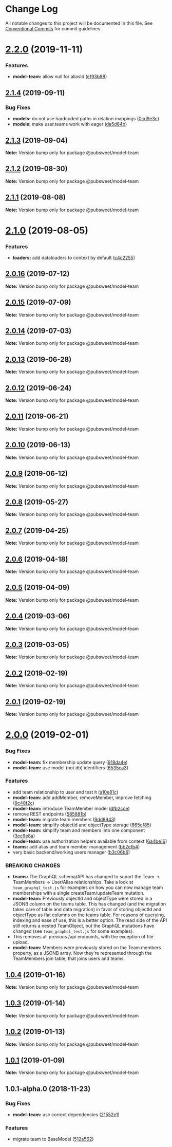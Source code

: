 # Change Log

All notable changes to this project will be documented in this file.
See [Conventional Commits](https://conventionalcommits.org) for commit guidelines.

# [2.2.0](https://gitlab.coko.foundation/pubsweet/pubsweet/compare/@pubsweet/model-team@2.1.4...@pubsweet/model-team@2.2.0) (2019-11-11)


### Features

* **model-team:** allow null for aliasId ([ef93b88](https://gitlab.coko.foundation/pubsweet/pubsweet/commit/ef93b8825312991aac3451d208f5165ba6ce467e))





## [2.1.4](https://gitlab.coko.foundation/pubsweet/pubsweet/compare/@pubsweet/model-team@2.1.3...@pubsweet/model-team@2.1.4) (2019-09-11)


### Bug Fixes

* **models:** do not use hardcoded paths in relation mappings ([0cd9e3c](https://gitlab.coko.foundation/pubsweet/pubsweet/commit/0cd9e3c))
* **models:** make user.teams work with eager ([da5d84b](https://gitlab.coko.foundation/pubsweet/pubsweet/commit/da5d84b))





## [2.1.3](https://gitlab.coko.foundation/pubsweet/pubsweet/compare/@pubsweet/model-team@2.1.2...@pubsweet/model-team@2.1.3) (2019-09-04)

**Note:** Version bump only for package @pubsweet/model-team





## [2.1.2](https://gitlab.coko.foundation/pubsweet/pubsweet/compare/@pubsweet/model-team@2.1.1...@pubsweet/model-team@2.1.2) (2019-08-30)

**Note:** Version bump only for package @pubsweet/model-team





## [2.1.1](https://gitlab.coko.foundation/pubsweet/pubsweet/compare/@pubsweet/model-team@2.1.0...@pubsweet/model-team@2.1.1) (2019-08-08)

**Note:** Version bump only for package @pubsweet/model-team





# [2.1.0](https://gitlab.coko.foundation/pubsweet/pubsweet/compare/@pubsweet/model-team@2.0.16...@pubsweet/model-team@2.1.0) (2019-08-05)


### Features

* **loaders:** add dataloaders to context by default ([c4c2255](https://gitlab.coko.foundation/pubsweet/pubsweet/commit/c4c2255))





## [2.0.16](https://gitlab.coko.foundation/pubsweet/pubsweet/compare/@pubsweet/model-team@2.0.15...@pubsweet/model-team@2.0.16) (2019-07-12)

**Note:** Version bump only for package @pubsweet/model-team





## [2.0.15](https://gitlab.coko.foundation/pubsweet/pubsweet/compare/@pubsweet/model-team@2.0.14...@pubsweet/model-team@2.0.15) (2019-07-09)

**Note:** Version bump only for package @pubsweet/model-team





## [2.0.14](https://gitlab.coko.foundation/pubsweet/pubsweet/compare/@pubsweet/model-team@2.0.13...@pubsweet/model-team@2.0.14) (2019-07-03)

**Note:** Version bump only for package @pubsweet/model-team





## [2.0.13](https://gitlab.coko.foundation/pubsweet/pubsweet/compare/@pubsweet/model-team@2.0.12...@pubsweet/model-team@2.0.13) (2019-06-28)

**Note:** Version bump only for package @pubsweet/model-team





## [2.0.12](https://gitlab.coko.foundation/pubsweet/pubsweet/compare/@pubsweet/model-team@2.0.11...@pubsweet/model-team@2.0.12) (2019-06-24)

**Note:** Version bump only for package @pubsweet/model-team





## [2.0.11](https://gitlab.coko.foundation/pubsweet/pubsweet/compare/@pubsweet/model-team@2.0.10...@pubsweet/model-team@2.0.11) (2019-06-21)

**Note:** Version bump only for package @pubsweet/model-team





## [2.0.10](https://gitlab.coko.foundation/pubsweet/pubsweet/compare/@pubsweet/model-team@2.0.9...@pubsweet/model-team@2.0.10) (2019-06-13)

**Note:** Version bump only for package @pubsweet/model-team





## [2.0.9](https://gitlab.coko.foundation/pubsweet/pubsweet/compare/@pubsweet/model-team@2.0.8...@pubsweet/model-team@2.0.9) (2019-06-12)

**Note:** Version bump only for package @pubsweet/model-team





## [2.0.8](https://gitlab.coko.foundation/pubsweet/pubsweet/compare/@pubsweet/model-team@2.0.7...@pubsweet/model-team@2.0.8) (2019-05-27)

**Note:** Version bump only for package @pubsweet/model-team





## [2.0.7](https://gitlab.coko.foundation/pubsweet/pubsweet/compare/@pubsweet/model-team@2.0.6...@pubsweet/model-team@2.0.7) (2019-04-25)

**Note:** Version bump only for package @pubsweet/model-team





## [2.0.6](https://gitlab.coko.foundation/pubsweet/pubsweet/compare/@pubsweet/model-team@2.0.5...@pubsweet/model-team@2.0.6) (2019-04-18)

**Note:** Version bump only for package @pubsweet/model-team





## [2.0.5](https://gitlab.coko.foundation/pubsweet/pubsweet/compare/@pubsweet/model-team@2.0.4...@pubsweet/model-team@2.0.5) (2019-04-09)

**Note:** Version bump only for package @pubsweet/model-team





## [2.0.4](https://gitlab.coko.foundation/pubsweet/pubsweet/compare/@pubsweet/model-team@2.0.3...@pubsweet/model-team@2.0.4) (2019-03-06)

**Note:** Version bump only for package @pubsweet/model-team





## [2.0.3](https://gitlab.coko.foundation/pubsweet/pubsweet/compare/@pubsweet/model-team@2.0.2...@pubsweet/model-team@2.0.3) (2019-03-05)

**Note:** Version bump only for package @pubsweet/model-team





## [2.0.2](https://gitlab.coko.foundation/pubsweet/pubsweet/compare/@pubsweet/model-team@2.0.1...@pubsweet/model-team@2.0.2) (2019-02-19)

**Note:** Version bump only for package @pubsweet/model-team





## [2.0.1](https://gitlab.coko.foundation/pubsweet/pubsweet/compare/@pubsweet/model-team@2.0.0...@pubsweet/model-team@2.0.1) (2019-02-19)

**Note:** Version bump only for package @pubsweet/model-team





# [2.0.0](https://gitlab.coko.foundation/pubsweet/pubsweet/compare/@pubsweet/model-team@1.0.4...@pubsweet/model-team@2.0.0) (2019-02-01)


### Bug Fixes

* **model-team:** fix membership update query ([918da4e](https://gitlab.coko.foundation/pubsweet/pubsweet/commit/918da4e))
* **model-team:** use model (not db) identifiers ([6535ca3](https://gitlab.coko.foundation/pubsweet/pubsweet/commit/6535ca3))


### Features

* add team relationship to user and test it ([a10e81c](https://gitlab.coko.foundation/pubsweet/pubsweet/commit/a10e81c))
* **model-team:** add addMember, removeMember, improve fetching ([9c48f2c](https://gitlab.coko.foundation/pubsweet/pubsweet/commit/9c48f2c))
* **model-team:** introduce TeamMember model ([dfb2cce](https://gitlab.coko.foundation/pubsweet/pubsweet/commit/dfb2cce))
* remove REST endpoints ([585881b](https://gitlab.coko.foundation/pubsweet/pubsweet/commit/585881b))
* **model-team:** migrate team members ([9dd8943](https://gitlab.coko.foundation/pubsweet/pubsweet/commit/9dd8943))
* **model-team:** simplify objectId and objectType storage ([665cf85](https://gitlab.coko.foundation/pubsweet/pubsweet/commit/665cf85))
* **model-team:** simplify team and members into one component ([3cc9e8a](https://gitlab.coko.foundation/pubsweet/pubsweet/commit/3cc9e8a))
* **model-team:** use authorization helpers available from context ([6a4be16](https://gitlab.coko.foundation/pubsweet/pubsweet/commit/6a4be16))
* **teams:** add alias and team member management ([bb2efb4](https://gitlab.coko.foundation/pubsweet/pubsweet/commit/bb2efb4))
* very basic backend/working users manager ([b3c06b6](https://gitlab.coko.foundation/pubsweet/pubsweet/commit/b3c06b6))


### BREAKING CHANGES

* **teams:** The GraphQL schema/API has changed to suport the Team -> TeamMembers -> User/Alias
relationships. Take a look at `team_graphql_test.js` for examples on how you can now manage team
memberships with a single createTeam/updateTeam mutation.
* **model-team:** Previously objectId and objectType were stored in a JSONB column on the teams
table. This has changed (and the migration takes care of table and data migration) in favor of
storing objectId and objectType as flat columns on the teams table. For reasons of querying,
indexing and ease of use, this is a better option. The read side of the API still returns a nested
TeamObject, but the GraphQL mutations have changed (see `team_graphql_test.js` for some examples).
* This removes all previous /api endpoints, with the exception of file upload.
* **model-team:** Members were previously stored on the Team.members property, as a JSONB array. Now
they're represented through the TeamMembers join table, that joins users and teams.





## [1.0.4](https://gitlab.coko.foundation/pubsweet/pubsweet/compare/@pubsweet/model-team@1.0.3...@pubsweet/model-team@1.0.4) (2019-01-16)

**Note:** Version bump only for package @pubsweet/model-team





## [1.0.3](https://gitlab.coko.foundation/pubsweet/pubsweet/compare/@pubsweet/model-team@1.0.2...@pubsweet/model-team@1.0.3) (2019-01-14)

**Note:** Version bump only for package @pubsweet/model-team





## [1.0.2](https://gitlab.coko.foundation/pubsweet/pubsweet/compare/@pubsweet/model-team@1.0.1...@pubsweet/model-team@1.0.2) (2019-01-13)

**Note:** Version bump only for package @pubsweet/model-team





## [1.0.1](https://gitlab.coko.foundation/pubsweet/pubsweet/compare/@pubsweet/model-team@1.0.1-alpha.0...@pubsweet/model-team@1.0.1) (2019-01-09)

**Note:** Version bump only for package @pubsweet/model-team





## 1.0.1-alpha.0 (2018-11-23)


### Bug Fixes

* **model-team:** use correct dependencies ([21552e1](https://gitlab.coko.foundation/pubsweet/pubsweet/commit/21552e1))


### Features

* migrate team to BaseModel ([512a562](https://gitlab.coko.foundation/pubsweet/pubsweet/commit/512a562))
